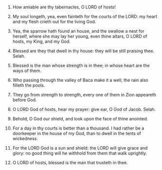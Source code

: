1. How amiable are thy tabernacles, O LORD of hosts!

2. My soul longeth, yea, even fainteth for the courts of the LORD:
my heart and my flesh crieth out for the living God.

3. Yea, the sparrow hath found an house, and the swallow a nest for
herself, where she may lay her young, even thine altars, O LORD of
hosts, my King, and my God.

4. Blessed are they that dwell in thy house: they will be still
praising thee. Selah.

5. Blessed is the man whose strength is in thee; in whose heart are
the ways of them.

6. Who passing through the valley of Baca make it a well; the rain
also filleth the pools.

7. They go from strength to strength, every one of them in Zion
appeareth before God.

8. O LORD God of hosts, hear my prayer: give ear, O God of Jacob.
Selah.

9. Behold, O God our shield, and look upon the face of thine
anointed.

10. For a day in thy courts is better than a thousand. I had rather
be a doorkeeper in the house of my God, than to dwell in the tents of
wickedness.

11. For the LORD God is a sun and shield: the LORD will give grace
and glory: no good thing will he withhold from them that walk
uprightly.

12. O LORD of hosts, blessed is the man that trusteth in thee.